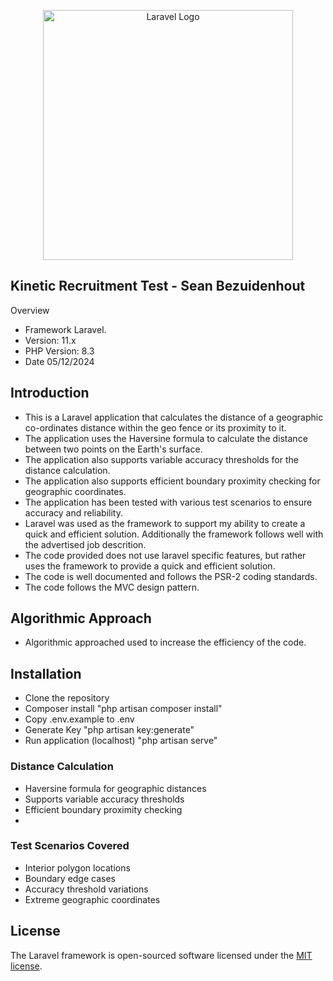 <p align="center"><a href="https://kineticsoftware.com/" target="_blank"><img src="https://kineticsoftware.com/wp-content/uploads/2024/09/kinetic-logo-300x110.png" width="400" alt="Laravel Logo"></a></p>

## Kinetic Recruitment Test -  Sean Bezuidenhout

Overview

- Framework Laravel.
- Version: 11.x
- PHP Version: 8.3
- Date 05/12/2024

## Introduction

- This is a Laravel application that calculates the distance of a geographic co-ordinates distance within the geo fence or its proximity to it.
- The application uses the Haversine formula to calculate the distance between two points on the Earth's surface.
- The application also supports variable accuracy thresholds for the distance calculation.
- The application also supports efficient boundary proximity checking for geographic coordinates.
- The application has been tested with various test scenarios to ensure accuracy and reliability.
- Laravel was used as the framework to support my ability to create a quick and efficient solution. Additionally the framework follows well with the advertised job descrition.
- The code provided does not use laravel specific features, but rather uses the framework to provide a quick and efficient solution.
- The code is well documented and follows the PSR-2 coding standards.
- The code follows the MVC design pattern.

 ## Algorithmic Approach
- Algorithmic approached used to increase the efficiency of the code.

## Installation

- Clone the repository
- Composer install "php artisan composer install"
- Copy .env.example to .env
- Generate Key "php artisan key:generate"
- Run application (localhost) "php artisan serve"

### Distance Calculation
- Haversine formula for geographic distances
- Supports variable accuracy thresholds
- Efficient boundary proximity checking
- 
### Test Scenarios Covered
- Interior polygon locations
- Boundary edge cases
- Accuracy threshold variations
- Extreme geographic coordinates

## License

The Laravel framework is open-sourced software licensed under the [MIT license](https://opensource.org/licenses/MIT).
